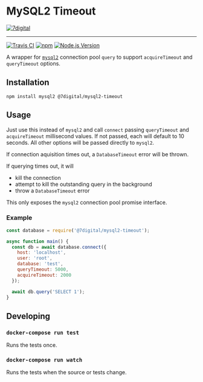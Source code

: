 # MySQL2 Timeout

[![7digital](https://i.imgur.com/StUnvCy.png)](http://about.7digital.com '7digital')

---

[![Travis CI](https://img.shields.io/travis/7digital/mysql2-timeout.svg?style=flat-square)](https://travis-ci.org/7digital/mysql2-timeout 'Build')
[![npm](https://img.shields.io/npm/v/@7digital/mysql2-timeout.svg?style=flat-square)](https://www.npmjs.com/package/@7digital/mysql2-timeout 'npm')
[![Node.js Version](https://img.shields.io/node/v/@7digital/mysql2-timeout.svg?style=flat-square 'Node.js Version')](#)

A wrapper for [`mysql2`] connection pool `query` to support `acquireTimeout` and `queryTimeout` options.

## Installation

```shell
npm install mysql2 @7digital/mysql2-timeout
```

## Usage

Just use this instead of `mysql2` and call `connect` passing `queryTimeout` and `acquireTimeout` millisecond values.  If not passed, each will default to 10 seconds.  All other options will be passed directly to `mysql2`.

If connection aquisition times out, a `DatabaseTimeout` error will be thrown.

If querying times out, it will
 - kill the connection
 - attempt to kill the outstanding query in the background
 - throw a `DatabaseTimeout` error

This only exposes the `mysql2` connection pool promise interface.

### Example

```javascript
const database = require('@7digital/mysql2-timeout');

async function main() {
  const db = await database.connect({
    host: 'localhost',
    user: 'root',
    database: 'test',
    queryTimeout: 5000,
    acquireTimeout: 2000
  });

  await db.query('SELECT 1');
}
```

## Developing

### `docker-compose run test`

Runs the tests once.

### `docker-compose run watch`

Runs the tests when the source or tests change.

[`mysql2`]: https://github.com/sidorares/node-mysql2